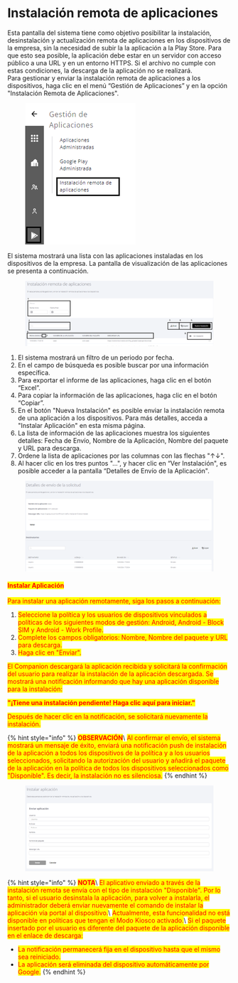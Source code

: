 # Instalación remota de aplicaciones

Esta pantalla del sistema tiene como objetivo posibilitar la instalación, desinstalación y actualización remota de aplicaciones en los dispositivos de la empresa, sin la necesidad de subir la la aplicación a la Play Store. Para que esto sea posible, la aplicación debe estar en un servidor con acceso público a una URL y en un entorno HTTPS. Si el archivo no cumple con estas condiciones, la descarga de la aplicación no se realizará.\
Para gestionar y enviar la instalación remota de aplicaciones a los dispositivos, haga clic en el menú “Gestión de Aplicaciones” y en la opción "Instalación Remota de Aplicaciones".

<figure><img src="../.gitbook/assets/Captura de tela 2024-05-16 144645 (2).png" alt=""><figcaption></figcaption></figure>

El sistema mostrará una lista con las aplicaciones instaladas en los dispositivos de la empresa. La pantalla de visualización de las aplicaciones se presenta a continuación.

<figure><img src="../.gitbook/assets/Captura de tela 2024-05-16 145207.png" alt=""><figcaption></figcaption></figure>

1. El sistema mostrará un filtro de un periodo por fecha.
2. En el campo de búsqueda es posible buscar por una información específica.
3. Para exportar el informe de las aplicaciones, haga clic en el botón “Excel”.
4. Para copiar la información de las aplicaciones, haga clic en el botón “Copiar”.
5. En el botón "Nueva Instalación" es posible enviar la instalación remota de una aplicación a los dispositivos. Para más detalles, acceda a "Instalar Aplicación" en esta misma página.
6. La lista de información de las aplicaciones muestra los siguientes detalles: Fecha de Envío, Nombre de la Aplicación, Nombre del paquete y URL para descarga.
7. Ordene la lista de aplicaciones por las columnas con las flechas "↑↓".
8. Al hacer clic en los tres puntos "...", y hacer clic en “Ver Instalación", es posible acceder a la pantalla “Detalles de Envío de la Aplicación".

<figure><img src="../.gitbook/assets/image (127).png" alt=""><figcaption></figcaption></figure>

#### <mark style="color:red;">**Instalar Aplicación**</mark>

<mark style="color:red;">Para instalar una aplicación remotamente, siga los pasos a continuación:</mark>

1. <mark style="color:red;">Seleccione la política y los usuarios de dispositivos vinculados a políticas de los siguientes modos de gestión: Android, Android - Block SIM y Android - Work Profile.</mark>
2. <mark style="color:red;">Complete los campos obligatorios: Nombre, Nombre del paquete y URL para descarga.</mark>
3. <mark style="color:red;">Haga clic en "Enviar".</mark>

<mark style="color:red;">El Companion descargará la aplicación recibida y solicitará la confirmación del usuario para realizar la instalación de la aplicación descargada. Se mostrará una notificación informando que hay una aplicación disponible para la instalación:</mark>

<mark style="color:red;">**"¡Tiene una instalación pendiente! Haga clic aquí para iniciar."**</mark>

<mark style="color:red;">Después de hacer clic en la notificación, se solicitará nuevamente la instalación.</mark>

{% hint style="info" %}
<mark style="color:red;">**OBSERVACIÓN**</mark>\ <mark style="color:red;">Al confirmar el envío, el sistema mostrará un mensaje de éxito, enviará una notificación push de instalación de la aplicación a todos los dispositivos de la política y a los usuarios seleccionados, solicitando la autorización del usuario y añadirá el paquete de la aplicación en la política de todos los dispositivos seleccionados como "Disponible". Es decir, la instalación no es silenciosa.</mark>
{% endhint %}

<figure><img src="../.gitbook/assets/image (128).png" alt=""><figcaption></figcaption></figure>

{% hint style="info" %}
<mark style="color:red;">**NOTA**</mark>\ <mark style="color:red;">El aplicativo enviado a través de la instalación remota se envía con el tipo de instalación "Disponible". Por lo tanto, si el usuario desinstala la aplicación, para volver a instalarla, el administrador deberá enviar nuevamente el comando de instalar la aplicación vía portal al dispositivo.</mark>\ <mark style="color:red;">Actualmente, esta funcionalidad no está disponible en políticas que tengan el Modo Kiosco activado.</mark>\ <mark style="color:red;">Si el paquete insertado por el usuario es diferente del paquete de la aplicación disponible en el enlace de descarga:</mark>

* <mark style="color:red;">La notificación permanecerá fija en el dispositivo hasta que el mismo sea reiniciado.</mark>
* <mark style="color:red;">La aplicación será eliminada del dispositivo automáticamente por Google.</mark>
{% endhint %}
